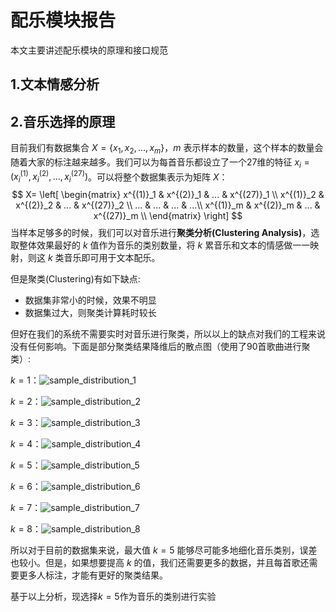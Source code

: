 # 配乐模块报告

本文主要讲述配乐模块的原理和接口规范
## 1.文本情感分析

## 2.音乐选择的原理
目前我们有数据集合 $X=\{x_1,  x_2, ..., x_m\}$，$m$ 表示样本的数量，这个样本的数量会随着大家的标注越来越多。我们可以为每首音乐都设立了一个27维的特征 $x_i=(x^{(1)}_i, x^{(2)}_i, ..., x^{(27)}_i)$。可以将整个数据集表示为矩阵 $X$：
$$
X= \left[
\begin{matrix}
x^{(1)}_1 & x^{(2)}_1 & ... & x^{(27)}_1 \\
x^{(1)}_2 & x^{(2)}_2 & ... & x^{(27)}_2 \\
... & ... & ... & ...\\
x^{(1)}_m & x^{(2)}_m & ... & x^{(27)}_m \\
\end{matrix}
\right]
$$
当样本足够多的时候，我们可以对音乐进行**聚类分析(Clustering Analysis)**，选取整体效果最好的 $k$ 值作为音乐的类别数量，将 $k$ 累音乐和文本的情感做一一映射，则这 $k$ 类音乐即可用于文本配乐。

但是聚类(Clustering)有如下缺点:

* 数据集非常小的时候，效果不明显
* 数据集过大，则聚类计算耗时较长

但好在我们的系统不需要实时对音乐进行聚类，所以以上的缺点对我们的工程来说没有任何影响。下面是部分聚类结果降维后的散点图（使用了90首歌曲进行聚类）:

$k=1$：![sample_distribution_1](imgs/sample_distribution_1.png)

$k=2$：![sample_distribution_2](imgs/sample_distribution_2.png)

$k=3$：![sample_distribution_3](imgs/sample_distribution_3.png)

$k=4$：![sample_distribution_4](imgs/sample_distribution_4.png)

$k=5$：![sample_distribution_5](imgs/sample_distribution_5.png)

$k=6$：![sample_distribution_6](imgs/sample_distribution_6.png)

$k=7$：![sample_distribution_7](imgs/sample_distribution_7.png)

$k=8$：![sample_distribution_8](imgs/sample_distribution_8.png)

所以对于目前的数据集来说，最大值 $k=5$ 能够尽可能多地细化音乐类别，误差也较小。但是，如果想要提高 $k$ 的值，我们还需要更多的数据，并且每首歌还需要更多人标注，才能有更好的聚类结果。

基于以上分析，现选择$k=5$作为音乐的类别进行实验